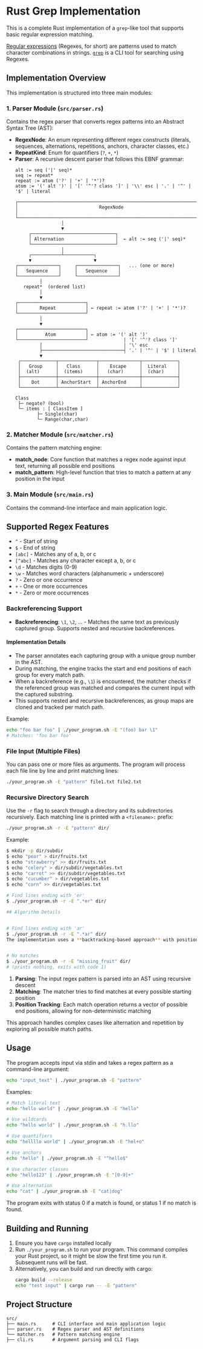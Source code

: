 # Rust Grep Implementation

This is a complete Rust implementation of a `grep`-like tool that supports basic regular expression matching.

[Regular expressions](https://en.wikipedia.org/wiki/Regular_expression)
(Regexes, for short) are patterns used to match character combinations in
strings. [`grep`](https://en.wikipedia.org/wiki/Grep) is a CLI tool for
searching using Regexes.

## Implementation Overview

This implementation is structured into three main modules:

### 1. Parser Module (`src/parser.rs`)
Contains the regex parser that converts regex patterns into an Abstract Syntax Tree (AST):

- **RegexNode**: An enum representing different regex constructs (literals, sequences, alternations, repetitions, anchors, character classes, etc.)
- **RepeatKind**: Enum for quantifiers (`?`, `+`, `*`)
- **Parser**: A recursive descent parser that follows this EBNF grammar:
  ```
  alt := seq ('|' seq)*
  seq := repeat*
  repeat := atom ('?' | '+' | '*')?
  atom := '(' alt ')' | '[' '^'? class ']' | '\\' esc | '.' | '^' | '$' | literal
  ```
  ```
  ┌─────────────────────────────────────────────────────────────────────────┐
  │                              RegexNode                                  │
  └─────────────────────────────────────────────────────────────────────────┘
                   │
                   ▼
       ┌───────────────────────────────┐
       │ Alternation                   │  ← alt := seq ('|' seq)*
       └───────────────────────────────┘
                   │
       ┌───────────┴───────────┐
       ▼                       ▼
  ┌───────────────┐     ┌───────────────┐   ... (one or more)
  │   Sequence    │     │   Sequence    │
  └───────────────┘     └───────────────┘
           │
     repeat*  (ordered list)
           │
           ▼
  ┌─────────────────────────┐
  │        Repeat           │ ← repeat := atom ('?' | '+' | '*')?
  └─────────────────────────┘
           │
           ▼
  ┌─────────────────────────┐
  │          Atom           │ ← atom := '(' alt ')' 
  └─────────────────────────┘             | '[' '^'? class ']' 
           │                              | '\' esc 
           ├──────────────────────────────┤ '.' | '^' | '$' | literal
           ▼
   ┌─────────────┬──────────────┬───────────────┬─────────────┐
   │   Group     │   Class      │    Escape     │  Literal    │
   │  (alt)      │  (items)     │   (char)      │  (char)     │
   ├─────────────┼──────────────┼───────────────┼─────────────┤
   │    Dot      │ AnchorStart  │ AnchorEnd     │             │
   └─────────────┴──────────────┴───────────────┴─────────────┘
  
  Class
   ├─ negate? (bool)
   └─ items : [ ClassItem ]
          ├─ Single(char)
          └─ Range(char,char)
  ```

### 2. Matcher Module (`src/matcher.rs`)
Contains the pattern matching engine:

- **match_node**: Core function that matches a regex node against input text, returning all possible end positions
- **match_pattern**: High-level function that tries to match a pattern at any position in the input

### 3. Main Module (`src/main.rs`)
Contains the command-line interface and main application logic.

## Supported Regex Features

  - `^` - Start of string
  - `$` - End of string
  - `[abc]` - Matches any of a, b, or c
  - `[^abc]` - Matches any character except a, b, or c
  - `\d` - Matches digits (0-9)
  - `\w` - Matches word characters (alphanumeric + underscore)
  - `?` - Zero or one occurrence
  - `+` - One or more occurrences
  - `*` - Zero or more occurrences
### Backreferencing Support

- **Backreferencing**: `\1`, `\2`, ... - Matches the same text as previously captured group. Supports nested and recursive backreferences.

#### Implementation Details

- The parser annotates each capturing group with a unique group number in the AST.
- During matching, the engine tracks the start and end positions of each group for every match path.
- When a backreference (e.g., `\1`) is encountered, the matcher checks if the referenced group was matched and compares the current input with the captured substring.
- This supports nested and recursive backreferences, as group maps are cloned and tracked per match path.

Example:
```bash
echo "foo bar foo" | ./your_program.sh -E "(foo) bar \1"
# Matches: 'foo bar foo'
```

### File Input (Multiple Files)

You can pass one or more files as arguments. The program will process each file line by line and print matching lines:

```bash
./your_program.sh -E "pattern" file1.txt file2.txt
```

### Recursive Directory Search

Use the `-r` flag to search through a directory and its subdirectories recursively. Each matching line is printed with a `<filename>:` prefix:

```bash
./your_program.sh -r -E "pattern" dir/
```

Example:
```bash
$ mkdir -p dir/subdir
$ echo "pear" > dir/fruits.txt
$ echo "strawberry" >> dir/fruits.txt
$ echo "celery" > dir/subdir/vegetables.txt
$ echo "carrot" >> dir/subdir/vegetables.txt
$ echo "cucumber" > dir/vegetables.txt
$ echo "corn" >> dir/vegetables.txt

# Find lines ending with 'er'
$ ./your_program.sh -r -E ".*er" dir/

## Algorithm Details


# Find lines ending with 'ar'
$ ./your_program.sh -r -E ".*ar" dir/
The implementation uses a **backtracking-based approach** with position tracking:


# No matches
$ ./your_program.sh -r -E "missing_fruit" dir/
# (prints nothing, exits with code 1)
```
1. **Parsing**: The input regex pattern is parsed into an AST using recursive descent
2. **Matching**: The matcher tries to find matches at every possible starting position
3. **Position Tracking**: Each match operation returns a vector of possible end positions, allowing for non-deterministic matching

This approach handles complex cases like alternation and repetition by exploring all possible match paths.

## Usage

The program accepts input via stdin and takes a regex pattern as a command-line argument:

```bash
echo "input_text" | ./your_program.sh -E "pattern"
```

Examples:
```bash
# Match literal text
echo "hello world" | ./your_program.sh -E "hello"

# Use wildcards
echo "hello world" | ./your_program.sh -E "h.llo"

# Use quantifiers
echo "hellllo world" | ./your_program.sh -E "hel+o"

# Use anchors
echo "hello" | ./your_program.sh -E "^hello$"

# Use character classes
echo "hello123" | ./your_program.sh -E "[0-9]+"

# Use alternation
echo "cat" | ./your_program.sh -E "cat|dog"
```

The program exits with status 0 if a match is found, or status 1 if no match is found.

## Building and Running

1. Ensure you have `cargo` installed locally
2. Run `./your_program.sh` to run your program. This command compiles your Rust project, so it might be slow the first time you run it. Subsequent runs will be fast.
3. Alternatively, you can build and run directly with cargo:
   ```bash
   cargo build --release
   echo "test input" | cargo run -- -E "pattern"
   ```

## Project Structure

```
src/
├── main.rs      # CLI interface and main application logic
├── parser.rs    # Regex parser and AST definitions
└── matcher.rs   # Pattern matching engine
├── cli.rs       # Argument parsing and CLI flags
```